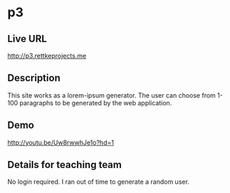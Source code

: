 # p3

## Live URL
<http://p3.rettkeprojects.me>

## Description
This site works as a lorem-ipsum generator.  The user can choose from 1-100 paragraphs to be generated by the web application.
## Demo
<http://youtu.be/Uw8rwwhJe1o?hd=1>

## Details for teaching team
No login required.
I ran out of time to generate a random user.
